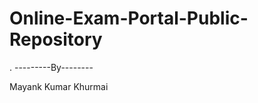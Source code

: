 # Online-Exam-Portal-Public-Repository
<!---
P.S   =>   Whole Code for the same is in the Private Repository 
--->
.
---------By--------
<!---
Project Video Link - https://youtu.be/xMVGX9YA968
--->

Mayank Kumar Khurmai   
<!---
![Test Image 4](https://github.com/Mayank-Khurmai/Exam-Portal-Public-Repository/blob/master/Screenshots/Screenshot%20(73).png)

![Test Image 4](https://github.com/Mayank-Khurmai/Exam-Portal-Public-Repository/blob/master/Screenshots/Screenshot%20(87).png)

![Test Image 4](https://github.com/Mayank-Khurmai/Exam-Portal-Public-Repository/blob/master/Screenshots/Screenshot%20(74).png)

![Test Image 4](https://github.com/Mayank-Khurmai/Exam-Portal-Public-Repository/blob/master/Screenshots/Screenshot%20(75).png)

![Test Image 4](https://github.com/Mayank-Khurmai/Exam-Portal-Public-Repository/blob/master/Screenshots/Screenshot%20(76).png)

![Test Image 4](https://github.com/Mayank-Khurmai/Exam-Portal-Public-Repository/blob/master/Screenshots/Screenshot%20(77).png)

![Test Image 4](https://github.com/Mayank-Khurmai/Exam-Portal-Public-Repository/blob/master/Screenshots/Screenshot%20(78).png)

![Test Image 4](https://github.com/Mayank-Khurmai/Exam-Portal-Public-Repository/blob/master/Screenshots/Screenshot%20(79).png)

![Test Image 4](https://github.com/Mayank-Khurmai/Exam-Portal-Public-Repository/blob/master/Screenshots/Screenshot%20(80).png)

![Test Image 4](https://github.com/Mayank-Khurmai/Exam-Portal-Public-Repository/blob/master/Screenshots/Screenshot%20(81).png)

![Test Image 4](https://github.com/Mayank-Khurmai/Exam-Portal-Public-Repository/blob/master/Screenshots/Screenshot%20(82).png)

![Test Image 4](https://github.com/Mayank-Khurmai/Exam-Portal-Public-Repository/blob/master/Screenshots/Screenshot%20(83).png)

![Test Image 4](https://github.com/Mayank-Khurmai/Exam-Portal-Public-Repository/blob/master/Screenshots/Screenshot%20(84).png)

![Test Image 4](https://github.com/Mayank-Khurmai/Exam-Portal-Public-Repository/blob/master/Screenshots/Screenshot%20(85).png)

![Test Image 4](https://github.com/Mayank-Khurmai/Exam-Portal-Public-Repository/blob/master/Screenshots/Screenshot%20(86).png)

--->
